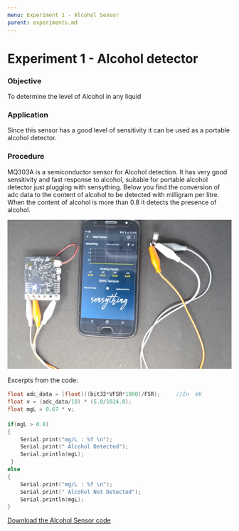 ```yaml
---
menu: Experiment 1 - Alcohol Sensor
parent: experiments.md
---
```

# Experiment 1 - Alcohol detector

### Objective
To determine the level of Alcohol in any liquid

### Application
Since this sensor has a good level of sensitivity it can be used as a portable alcohol detector.

### Procedure
MQ303A is a semiconductor sensor for Alcohol detection. It has very good sensitivity and fast response to alcohol, suitable for portable alcohol detector just plugging with sensything. Below you find the conversion of adc data to the content of alcohol to be detected with milligram per litre. When the content of alcohol is more than 0.8 it detects the presence of alcohol.

![Alcohol Sensor](images/alcohol-sensor.jpg)

Excerpts from the code:

```c
float adc_data = (float)((bit32*VFSR*1000)/FSR);     //In  mV
float v = (adc_data/10) * (5.0/1024.0);
float mgL = 0.67 * v;

if(mgL > 0.8)
{   
	Serial.print("mg/L : %f \n");
	Serial.print(" Alcohol Detected");
	Serial.println(mgL);
 }
else
{    
	Serial.print("mg/L : %f \n");
	Serial.print(" Alcohol Not Detected");
	Serial.println(mgL);
}  
```

[Download the Alcohol Sensor code](https://github.com/Protocentral/protocentral_sensything/tree/master/software/Sensything_Arduino/experiments/Analog_Sensors/examples/sensyThing_mq303A)
